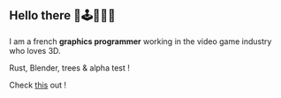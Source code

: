 ## Hello there 🦀🕹️🍩🌴🌳
I am a french **graphics programmer** working in the video game industry who loves 3D.

Rust, Blender, trees & alpha test !

Check [this](https://marketplace.visualstudio.com/items?itemName=antaalt.shader-validator) out !
